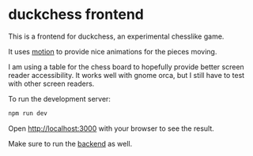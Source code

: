 # duckchess frontend

This is a frontend for duckchess, an experimental chesslike game.

It uses [motion](https://motion.dev/) to provide nice animations for the pieces moving.

I am using a table for the chess board to hopefully provide better screen reader accessibility. It works well with gnome orca, but I still have to test with other screen readers.

To run the development server:

```bash
npm run dev
```

Open [http://localhost:3000](http://localhost:3000) with your browser to see the result.

Make sure to run the [backend](https://github.com/AlaraBread/duckchess-server/tree/main) as well.
